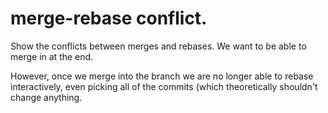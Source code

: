 # merge-rebase conflict. 
Show the conflicts between merges and rebases. We want to be able to merge in at the end. 

However, once we merge into the branch we are no longer able to rebase interactively, even picking all of the commits (which theoretically shouldn't change anything. 
